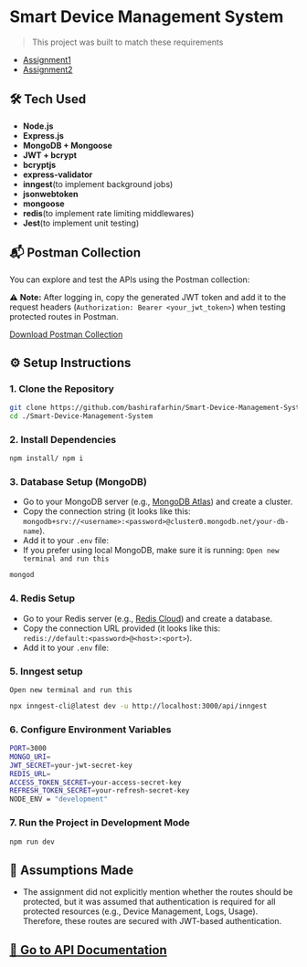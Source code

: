 # Smart Device Management System

> This project was built to match these requirements

- [Assignment1](./Assignment1.pdf)
- [Assignment2](./Assignment2.pdf)

## 🛠️ Tech Used

- **Node.js**
- **Express.js**
- **MongoDB + Mongoose**
- **JWT + bcrypt**
- **bcryptjs**
- **express-validator**
- **inngest**(to implement background jobs)
- **jsonwebtoken**
- **mongoose**
- **redis**(to implement rate limiting middlewares)
- **Jest**(to implement unit testing)

## 📬 Postman Collection

You can explore and test the APIs using the Postman collection:

⚠️ **Note:** After logging in, copy the generated JWT token and add it to the request headers (`Authorization: Bearer <your_jwt_token>`) when testing protected routes in Postman.

[Download Postman Collection](./SDMS.postman_collection.json)

## ⚙️ Setup Instructions

### 1. Clone the Repository

```bash
git clone https://github.com/bashirafarhin/Smart-Device-Management-System.git
cd ./Smart-Device-Management-System
```

### 2. Install Dependencies

```bash
npm install/ npm i
```

### 3. Database Setup (MongoDB)

- Go to your MongoDB server (e.g., [MongoDB Atlas](https://www.mongodb.com/atlas)) and create a cluster.
- Copy the connection string (it looks like this:  
  `mongodb+srv://<username>:<password>@cluster0.mongodb.net/your-db-name`).
- Add it to your `.env` file:
- If you prefer using local MongoDB, make sure it is running:
  `Open new terminal and run this`

```bash
mongod
```

### 4. Redis Setup

- Go to your Redis server (e.g., [Redis Cloud](https://redis.com/redis-enterprise-cloud/)) and create a database.
- Copy the connection URL provided (it looks like this:  
  `redis://default:<password>@<host>:<port>`).
- Add it to your `.env` file:

### 5. Inngest setup

`Open new terminal and run this`

```bash
npx inngest-cli@latest dev -u http://localhost:3000/api/inngest
```

### 6. Configure Environment Variables

```bash
PORT=3000
MONGO_URI=
JWT_SECRET=your-jwt-secret-key
REDIS_URL=
ACCESS_TOKEN_SECRET=your-access-secret-key
REFRESH_TOKEN_SECRET=your-refresh-secret-key
NODE_ENV = "development"
```

### 7. Run the Project in Development Mode

```bash
npm run dev
```

## 📌 Assumptions Made

- The assignment did not explicitly mention whether the routes should be protected, but it was assumed that authentication is required for all protected resources (e.g., Device Management, Logs, Usage). Therefore, these routes are secured with JWT-based authentication.

## [📖 Go to API Documentation](./API_DOCS.md)
